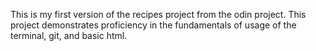 This is my first version of the recipes project from the odin project.
This project demonstrates proficiency in the fundamentals of usage of the terminal, git, and basic html.
